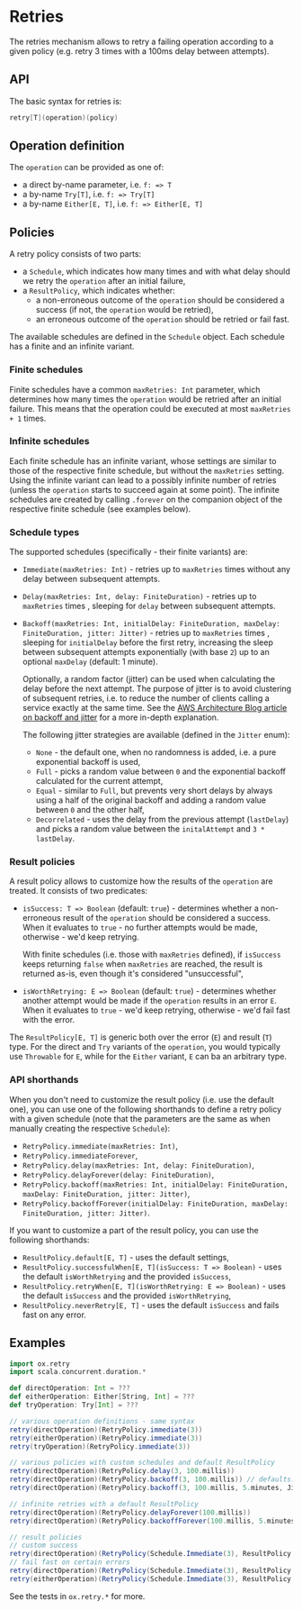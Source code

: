 # Retries

The retries mechanism allows to retry a failing operation according to a given policy (e.g. retry 3 times with a 100ms delay between attempts).

## API
The basic syntax for retries is:
```scala
retry[T](operation)(policy)
```

## Operation definition
The `operation` can be provided as one of:
- a direct by-name parameter, i.e. `f: => T`
- a by-name `Try[T]`, i.e. `f: => Try[T]`
- a by-name `Either[E, T]`, i.e. `f: => Either[E, T]`

## Policies

A retry policy consists of two parts:
- a `Schedule`, which indicates how many times and with what delay should we retry the `operation` after an initial failure,
- a `ResultPolicy`, which indicates whether:
  - a non-erroneous outcome of the `operation` should be considered a success (if not, the `operation` would be retried),
  - an erroneous outcome of the `operation` should be retried or fail fast.

The available schedules are defined in the `Schedule` object. Each schedule has a finite and an infinite variant.

### Finite schedules

Finite schedules have a common `maxRetries: Int` parameter, which determines how many times the `operation` would be retried after an initial failure. This means that the operation could be executed at most `maxRetries + 1` times. 

### Infinite schedules

Each finite schedule has an infinite variant, whose settings are similar to those of the respective finite schedule, but without the `maxRetries` setting. Using the infinite variant can lead to a possibly infinite number of retries (unless the `operation` starts to succeed again at some point). The infinite schedules are created by calling `.forever` on the companion object of the respective finite schedule (see examples below).

### Schedule types

The supported schedules (specifically - their finite variants) are:
- `Immediate(maxRetries: Int)` - retries up to `maxRetries` times without any delay between subsequent attempts.
- `Delay(maxRetries: Int, delay: FiniteDuration)` - retries up to `maxRetries` times , sleeping for `delay` between subsequent attempts.
- `Backoff(maxRetries: Int, initialDelay: FiniteDuration, maxDelay: FiniteDuration, jitter: Jitter)` - retries up to `maxRetries` times , sleeping for `initialDelay` before the first retry, increasing the sleep between subsequent attempts exponentially (with base `2`) up to an optional `maxDelay` (default: 1 minute). 

  Optionally, a random factor (jitter) can be used when calculating the delay before the next attempt. The purpose of jitter is to avoid clustering of subsequent retries, i.e. to reduce the number of clients calling a service exactly at the same time. See the [AWS Architecture Blog article on backoff and jitter](https://aws.amazon.com/blogs/architecture/exponential-backoff-and-jitter/) for a more in-depth explanation. 

  The following jitter strategies are available (defined in the `Jitter` enum):
  - `None` - the default one, when no randomness is added, i.e. a pure exponential backoff is used,
  - `Full` - picks a random value between `0` and the exponential backoff calculated for the current attempt,
  - `Equal` - similar to `Full`, but prevents very short delays by always using a half of the original backoff and adding a random value between `0` and the other half,
  - `Decorrelated` - uses the delay from the previous attempt (`lastDelay`) and picks a random value between the `initalAttempt` and `3 * lastDelay`.

### Result policies

A result policy allows to customize how the results of the `operation` are treated. It consists of two predicates:
- `isSuccess: T => Boolean` (default: `true`) - determines whether a non-erroneous result of the `operation` should be considered a success. When it evaluates to `true` - no further attempts would be made, otherwise - we'd keep retrying.

  With finite schedules (i.e. those with `maxRetries` defined), if `isSuccess` keeps returning `false` when `maxRetries` are reached, the result is returned as-is, even though it's considered "unsuccessful",
- `isWorthRetrying: E => Boolean` (default: `true`) - determines whether another attempt would be made if the `operation` results in an error `E`. When it evaluates to `true` - we'd keep retrying, otherwise - we'd fail fast with the error.

The `ResultPolicy[E, T]` is generic both over the error (`E`) and result (`T`) type. For the direct and `Try` variants of the `operation`, you would typically use `Throwable` for `E`, while for the `Either` variant, `E` can ba an arbitrary type.

### API shorthands

When you don't need to customize the result policy (i.e. use the default one), you can use one of the following shorthands to define a retry policy with a given schedule (note that the parameters are the same as when manually creating the respective `Schedule`):
- `RetryPolicy.immediate(maxRetries: Int)`,
- `RetryPolicy.immediateForever`,
- `RetryPolicy.delay(maxRetries: Int, delay: FiniteDuration)`,
- `RetryPolicy.delayForever(delay: FiniteDuration)`,
- `RetryPolicy.backoff(maxRetries: Int, initialDelay: FiniteDuration, maxDelay: FiniteDuration, jitter: Jitter)`,
- `RetryPolicy.backoffForever(initialDelay: FiniteDuration, maxDelay: FiniteDuration, jitter: Jitter)`.

If you want to customize a part of the result policy, you can use the following shorthands:
- `ResultPolicy.default[E, T]` - uses the default settings,
- `ResultPolicy.successfulWhen[E, T](isSuccess: T => Boolean)` - uses the default `isWorthRetrying` and the provided `isSuccess`,
- `ResultPolicy.retryWhen[E, T](isWorthRetrying: E => Boolean)` - uses the default `isSuccess` and the provided `isWorthRetrying`,
- `ResultPolicy.neverRetry[E, T]` - uses the default `isSuccess` and fails fast on any error.

## Examples
```scala
import ox.retry
import scala.concurrent.duration.*

def directOperation: Int = ???
def eitherOperation: Either[String, Int] = ???
def tryOperation: Try[Int] = ???

// various operation definitions - same syntax
retry(directOperation)(RetryPolicy.immediate(3))
retry(eitherOperation)(RetryPolicy.immediate(3))
retry(tryOperation)(RetryPolicy.immediate(3))

// various policies with custom schedules and default ResultPolicy
retry(directOperation)(RetryPolicy.delay(3, 100.millis))
retry(directOperation)(RetryPolicy.backoff(3, 100.millis)) // defaults: maxDelay = 1.minute, jitter = Jitter.None
retry(directOperation)(RetryPolicy.backoff(3, 100.millis, 5.minutes, Jitter.Equal))

// infinite retries with a default ResultPolicy
retry(directOperation)(RetryPolicy.delayForever(100.millis))
retry(directOperation)(RetryPolicy.backoffForever(100.millis, 5.minutes, Jitter.Full))

// result policies
// custom success
retry(directOperation)(RetryPolicy(Schedule.Immediate(3), ResultPolicy.successfulWhen(_ > 0)))
// fail fast on certain errors
retry(directOperation)(RetryPolicy(Schedule.Immediate(3), ResultPolicy.retryWhen(_.getMessage != "fatal error")))
retry(eitherOperation)(RetryPolicy(Schedule.Immediate(3), ResultPolicy.retryWhen(_ != "fatal error"))(3))
```

See the tests in `ox.retry.*` for more.
